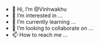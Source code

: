 - 👋 Hi, I’m @Vinhwakhu
- 👀 I’m interested in ...
- 🌱 I’m currently learning ...
- 💞️ I’m looking to collaborate on ...
- 📫 How to reach me ...

<!---
Vinhwakhu/Vinhwakhu is a ✨ special ✨ repository because its `README.md` (this file) appears on your GitHub profile.
You can click the Preview link to take a look at your changes.
--->
